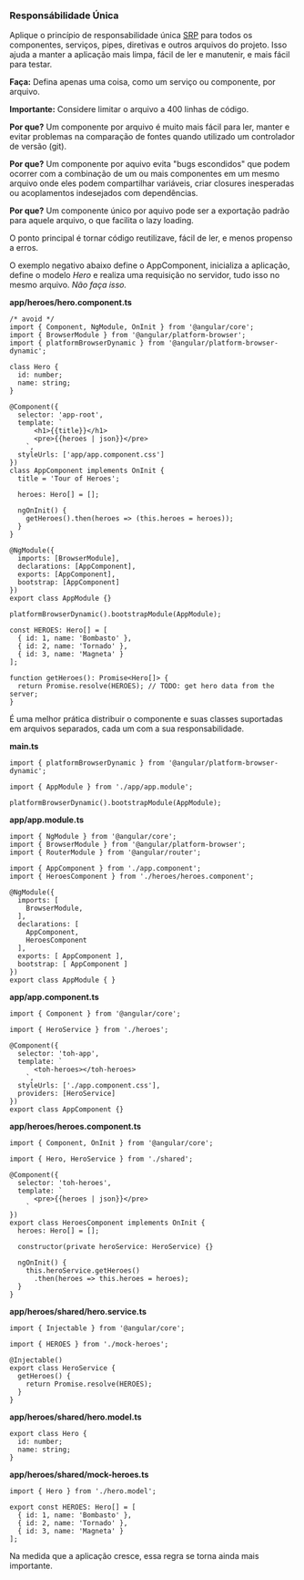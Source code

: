 ### Responsábilidade Única

Aplique o princípio de responsabilidade única [SRP](https://en.wikipedia.org/wiki/Single_responsibility_principle) para todos os componentes, serviços, pipes, diretivas e outros arquivos do projeto. Isso ajuda a manter a aplicação mais limpa, fácil de ler e manutenir, e mais fácil para testar.

**Faça:** Defina apenas uma coisa, como um serviço ou componente, por arquivo.

**Importante:** Considere limitar o arquivo a 400 linhas de código.

**Por que?** Um componente por arquivo é muito mais fácil para ler, manter e evitar problemas na comparação de fontes quando utilizado um controlador de versão (git).

**Por que?** Um componente por aquivo evita "bugs escondidos" que podem ocorrer com a combinação de um ou mais componentes em um mesmo arquivo onde eles podem compartilhar variáveis, criar closures inesperadas ou acoplamentos indesejados com dependências.

**Por que?** Um componente único por aquivo pode ser a exportação padrão para aquele arquivo, o que facilita o lazy loading.

O ponto principal é tornar código reutilizave, fácil de ler, e menos propenso a erros.

O exemplo negativo abaixo define o AppComponent, inicializa a aplicação, define o modelo *Hero* e realiza uma requisição no servidor, tudo isso no mesmo arquivo. *Não faça isso.*

**app/heroes/hero.component.ts**
```
/* avoid */
import { Component, NgModule, OnInit } from '@angular/core';
import { BrowserModule } from '@angular/platform-browser';
import { platformBrowserDynamic } from '@angular/platform-browser-dynamic';

class Hero {
  id: number;
  name: string;
}

@Component({
  selector: 'app-root',
  template: `
      <h1>{{title}}</h1>
      <pre>{{heroes | json}}</pre>
    `,
  styleUrls: ['app/app.component.css']
})
class AppComponent implements OnInit {
  title = 'Tour of Heroes';

  heroes: Hero[] = [];

  ngOnInit() {
    getHeroes().then(heroes => (this.heroes = heroes));
  }
}

@NgModule({
  imports: [BrowserModule],
  declarations: [AppComponent],
  exports: [AppComponent],
  bootstrap: [AppComponent]
})
export class AppModule {}

platformBrowserDynamic().bootstrapModule(AppModule);

const HEROES: Hero[] = [
  { id: 1, name: 'Bombasto' },
  { id: 2, name: 'Tornado' },
  { id: 3, name: 'Magneta' }
];

function getHeroes(): Promise<Hero[]> {
  return Promise.resolve(HEROES); // TODO: get hero data from the server;
}
```
É uma melhor prática distribuir o componente e suas classes suportadas em arquivos separados, cada um com a sua responsabilidade.

**main.ts**
```
import { platformBrowserDynamic } from '@angular/platform-browser-dynamic';

import { AppModule } from './app/app.module';

platformBrowserDynamic().bootstrapModule(AppModule);
```
**app/app.module.ts**
```
import { NgModule } from '@angular/core';
import { BrowserModule } from '@angular/platform-browser';
import { RouterModule } from '@angular/router';

import { AppComponent } from './app.component';
import { HeroesComponent } from './heroes/heroes.component';

@NgModule({
  imports: [
    BrowserModule,
  ],
  declarations: [
    AppComponent,
    HeroesComponent
  ],
  exports: [ AppComponent ],
  bootstrap: [ AppComponent ]
})
export class AppModule { }
```
**app/app.component.ts**
```
import { Component } from '@angular/core';

import { HeroService } from './heroes';

@Component({
  selector: 'toh-app',
  template: `
      <toh-heroes></toh-heroes>
    `,
  styleUrls: ['./app.component.css'],
  providers: [HeroService]
})
export class AppComponent {}
```
**app/heroes/heroes.component.ts**
```
import { Component, OnInit } from '@angular/core';

import { Hero, HeroService } from './shared';

@Component({
  selector: 'toh-heroes',
  template: `
      <pre>{{heroes | json}}</pre>
    `
})
export class HeroesComponent implements OnInit {
  heroes: Hero[] = [];

  constructor(private heroService: HeroService) {}

  ngOnInit() {
    this.heroService.getHeroes()
      .then(heroes => this.heroes = heroes);
  }
}
```
**app/heroes/shared/hero.service.ts**
```
import { Injectable } from '@angular/core';

import { HEROES } from './mock-heroes';

@Injectable()
export class HeroService {
  getHeroes() {
    return Promise.resolve(HEROES);
  }
}
```
**app/heroes/shared/hero.model.ts**
```
export class Hero {
  id: number;
  name: string;
}
```
**app/heroes/shared/mock-heroes.ts**
```
import { Hero } from './hero.model';

export const HEROES: Hero[] = [
  { id: 1, name: 'Bombasto' },
  { id: 2, name: 'Tornado' },
  { id: 3, name: 'Magneta' }
];
```
Na medida que a aplicação cresce, essa regra se torna ainda mais importante.




